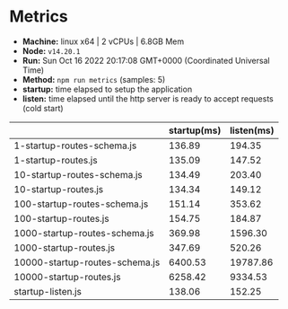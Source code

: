 # Metrics
* __Machine:__ linux x64 | 2 vCPUs | 6.8GB Mem
* __Node:__ `v14.20.1`
* __Run:__ Sun Oct 16 2022 20:17:08 GMT+0000 (Coordinated Universal Time)
* __Method:__ `npm run metrics` (samples: 5)
* __startup:__ time elapsed to setup the application
* __listen:__ time elapsed until the http server is ready to accept requests (cold start)

| | startup(ms) | listen(ms) |
|-| -       | -      |
| 1-startup-routes-schema.js | 136.89 | 194.35 |
| 1-startup-routes.js | 135.09 | 147.52 |
| 10-startup-routes-schema.js | 134.49 | 203.40 |
| 10-startup-routes.js | 134.34 | 149.12 |
| 100-startup-routes-schema.js | 151.14 | 353.62 |
| 100-startup-routes.js | 154.75 | 184.87 |
| 1000-startup-routes-schema.js | 369.98 | 1596.30 |
| 1000-startup-routes.js | 347.69 | 520.26 |
| 10000-startup-routes-schema.js | 6400.53 | 19787.86 |
| 10000-startup-routes.js | 6258.42 | 9334.53 |
| startup-listen.js | 138.06 | 152.25 |
